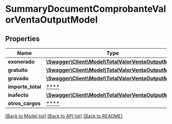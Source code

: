# SummaryDocumentComprobanteValorVentaOutputModel

## Properties
Name | Type | Description | Notes
------------ | ------------- | ------------- | -------------
**exonerado** | [**\Swagger\Client\Model\TotalValorVentaOutputModel**](TotalValorVentaOutputModel.md) |  | [optional] 
**gratuito** | [**\Swagger\Client\Model\TotalValorVentaOutputModel**](TotalValorVentaOutputModel.md) |  | [optional] 
**gravado** | [**\Swagger\Client\Model\TotalValorVentaOutputModel**](TotalValorVentaOutputModel.md) |  | [optional] 
**importe_total** | [****](.md) |  | 
**inafecto** | [**\Swagger\Client\Model\TotalValorVentaOutputModel**](TotalValorVentaOutputModel.md) |  | [optional] 
**otros_cargos** | [****](.md) |  | [optional] 

[[Back to Model list]](../../README.md#documentation-for-models) [[Back to API list]](../../README.md#documentation-for-api-endpoints) [[Back to README]](../../README.md)

